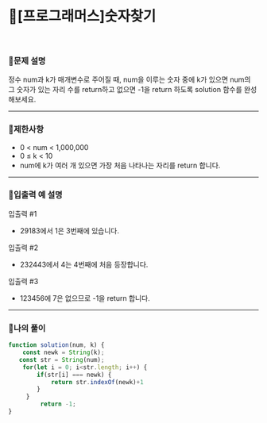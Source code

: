 # 🦄[프로그래머스]숫자찾기
<br/>

### 🧡문제 설명
정수 num과 k가 매개변수로 주어질 때, num을 이루는 숫자 중에 k가 있으면 num의 그 숫자가 있는 자리 수를 return하고 없으면 -1을 return 하도록 solution 함수를 완성해보세요.
***
### 💛제한사항
- 0 < num < 1,000,000
- 0 ≤ k < 10
- num에 k가 여러 개 있으면 가장 처음 나타나는 자리를 return 합니다.
***
### 💙입출력 예 설명
입출력 #1
- 29183에서 1은 3번째에 있습니다.

입출력 #2
- 232443에서 4는 4번째에 처음 등장합니다.

입출력 #3
- 123456에 7은 없으므로 -1을 return 합니다.
***
### 💜나의 풀이
```javascript
function solution(num, k) {
    const newk = String(k);
   const str = String(num);
    for(let i = 0; i<str.length; i++) {
        if(str[i] === newk) {
            return str.indexOf(newk)+1
        }
     } 
         return -1;
}
```
